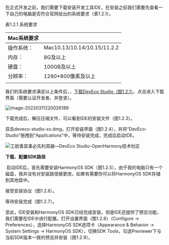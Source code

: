   在正式开发之前，我们需要下载安装开发工具IDE，在安装之前我们需要先查看一下自己的电脑是否符合官网给出的系统要求（表1.2.1）。

 

表1.2.1 系统要求

| Mac系统要求 |                             |
| ----------- | --------------------------- |
| 操作系统：  | Mac10.13/10.14/10.15/11.2.2 |
| 内存：      | 8G及以上                    |
| 硬盘：      | 100GB及以上                 |
| 分辨率：    | 1280*800像素及以上          |
|             |                             |

 我们的系统要求满足以上条件后，，[下载DevEco Studio（图1.2.1）](https://developer.harmonyos.com/cn/develop/deveco-studio/)，点击进入下载界面（需要认证开发者、并登录）。

![image-20220311220026189](C:\Users\85285\AppData\Roaming\Typora\typora-user-images\image-20220311220026189.png)

下载完成后，解压压缩文件，可以看到IDE的安装文件（图1.2.3）。

 双击deveco-studio-xx.dmg，打开安装界面（图1.2.4），并将“DevEco-Studio”拖拽到“Applications”中，等待安装完成，完成后启动IDE。

![工欲善其事必先利其器—DevEco Studio-OpenHarmony技术社区](https://luckly007.oss-cn-beijing.aliyuncs.com/images/52fafc70262871c04b899444c0c7ec650d8290.png)

**下载、配置SDK路径**

​    启动IDE后，首先需要安装HarmonyOS SDK（图1.2.5），由于我的电脑只有一个磁盘，我并没有对安装路径做更改，如果有需要你可以将HarmonyOS SDK存储到其他盘中。

接受安装协议（图1.2.6）。



 等待安装完成（图1.2.7）。

  至此，IDE安装和HarmonyOS SDK已经完成安装，但是IDE还提供了预览功能，我们需要在IDE中进行配置。打开设置界面（图1.2.8）（Configure -> Preferences），选择HarmonyOS SDK选项卡（Appearance & Behavior -> System Settings -> HarmonyOS SDK），切换SDK Tools，勾选Previewer下与当前SDK版本一致的预览并安装（图1.2.9）。